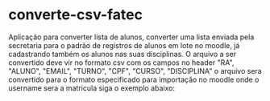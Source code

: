 # converte-csv-fatec
Aplicação para converter lista de alunos, converter uma lista enviada pela secretaria para o padrão de registros de alunos em lote no moodle, já cadastrando também os alunos nas suas disciplinas. 
O arquivo a ser convertido deve vir no formato csv com os campos no header "RA", "ALUNO", "EMAIL", "TURNO", "CPF", "CURSO", "DISCIPLINA" o arquivo sera convertido para o formato especificado para importação no moodle onde o username sera a matricula siga o exemplo abaixo:

